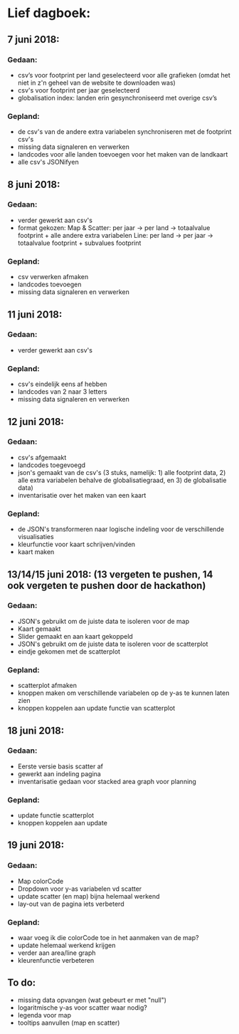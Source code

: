 # Lief dagboek:
## 7 juni 2018:
### Gedaan:
- csv’s voor footprint per land geselecteerd voor alle grafieken (omdat het niet in z'n geheel van de website te downloaden was)
- csv's voor footprint per jaar geselecteerd
- globalisation index: landen erin gesynchroniseerd met overige csv’s

### Gepland:
- de csv's van de andere extra variabelen synchroniseren met de footprint csv's
- missing data signaleren en verwerken
- landcodes voor alle landen toevoegen voor het maken van de landkaart
- alle csv's JSONifyen

## 8 juni 2018:
### Gedaan:
- verder gewerkt aan csv's
- format gekozen:
  Map & Scatter: per jaar -> per land -> totaalvalue footprint + alle andere extra variabelen
  Line: per land -> per jaar -> totaalvalue footprint + subvalues footprint

### Gepland:
- csv verwerken afmaken
- landcodes toevoegen
- missing data signaleren en verwerken

## 11 juni 2018:
### Gedaan:
- verder gewerkt aan csv's

### Gepland:
- csv's eindelijk eens af hebben
- landcodes van 2 naar 3 letters
- missing data signaleren en verwerken

## 12 juni 2018:
### Gedaan:
- csv's afgemaakt
- landcodes toegevoegd
- json's gemaakt van de csv's (3 stuks, namelijk: 1) alle footprint data, 2) alle extra variabelen behalve de globalisatiegraad, en 3) de globalisatie data)
- inventarisatie over het maken van een kaart

### Gepland:
- de JSON's transformeren naar logische indeling voor de verschillende visualisaties
- kleurfunctie voor kaart schrijven/vinden
- kaart maken

## 13/14/15 juni 2018: (13 vergeten te pushen, 14 ook vergeten te pushen door de hackathon)
### Gedaan:
- JSON's gebruikt om de juiste data te isoleren voor de map
- Kaart gemaakt
- Slider gemaakt en aan kaart gekoppeld
- JSON's gebruikt om de juiste data te isoleren voor de scatterplot
- eindje gekomen met de scatterplot

### Gepland:
- scatterplot afmaken
- knoppen maken om verschillende variabelen op de y-as te kunnen laten zien
- knoppen koppelen aan update functie van scatterplot

## 18 juni 2018:
### Gedaan:
- Eerste versie basis scatter af
- gewerkt aan indeling pagina
- inventarisatie gedaan voor stacked area graph voor planning

### Gepland:
- update functie scatterplot
- knoppen koppelen aan update

## 19 juni 2018:
### Gedaan:
- Map colorCode
- Dropdown voor y-as variabelen vd scatter
- update scatter (en map) bijna helemaal werkend
- lay-out van de pagina iets verbeterd

### Gepland:
- waar voeg ik die colorCode toe in het aanmaken van de map?
- update helemaal werkend krijgen
- verder aan area/line graph
- kleurenfunctie verbeteren

## To do:
- missing data opvangen (wat gebeurt er met "null")
- logaritmische y-as voor scatter waar nodig?
- legenda voor map
- tooltips aanvullen (map en scatter)

